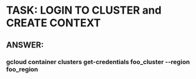 
#  TASK: LOGIN TO CLUSTER and CREATE CONTEXT


## ANSWER:


### gcloud container clusters get-credentials foo_cluster --region foo_region
